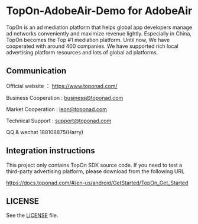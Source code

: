 # TopOn-AdobeAir-Demo for AdobeAir

TopOn is an ad mediation platform that helps global app developers manage ad networks conveniently and maximize revenue lightly. Especially in China, TopOn becomes the Top #1 mediation platform. Until now, We have cooperated with around 400 companies. We have supported rich local advertising platform resources and lots of global ad platforms. 


## Communication
Official website ： https://www.toponad.com/

Business Cooperation : business@toponad.com

Market Cooperation : leon@toponad.com

Technical Support : support@toponad.com

QQ & wechat 188108875(Harry)



## Integration instructions
This project only contains TopOn SDK source code. If you need to test a third-party advertising platform, please download from the following URL

https://docs.toponad.com/#/en-us/android/GetStarted/TopOn_Get_Started

## LICENSE

See the [LICENSE](LICENSE) file.
